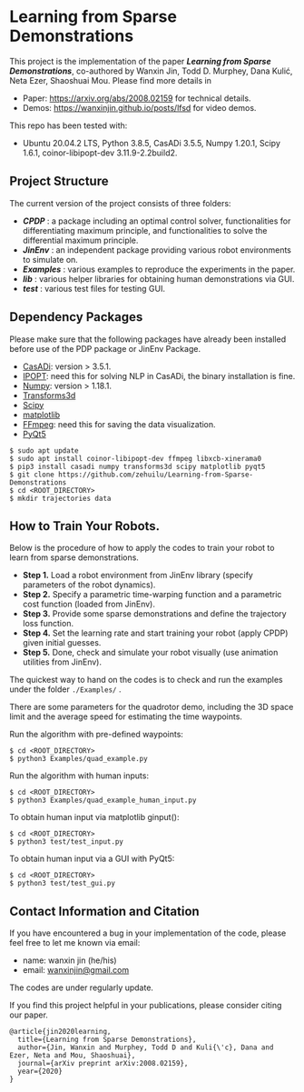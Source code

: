 # Learning from Sparse Demonstrations

This project is the implementation of the paper _**Learning from Sparse Demonstrations**_, co-authored by
Wanxin Jin, Todd D. Murphey, Dana Kulić, Neta Ezer, Shaoshuai Mou. Please find more details in

* Paper: https://arxiv.org/abs/2008.02159 for technical details.
* Demos: https://wanxinjin.github.io/posts/lfsd for video demos.

This repo has been tested with:
* Ubuntu 20.04.2 LTS, Python 3.8.5, CasADi 3.5.5, Numpy 1.20.1, Scipy 1.6.1, coinor-libipopt-dev 3.11.9-2.2build2.

## Project Structure
The current version of the project consists of three folders:


* **_CPDP_** : a package including an optimal control solver, functionalities for differentiating maximum principle, and functionalities to solve the differential maximum principle.  
* **_JinEnv_** : an independent package providing various robot environments to simulate on.
* **_Examples_** : various examples to reproduce the experiments in the paper.
* **_lib_** : various helper libraries for obtaining human demonstrations via GUI.
* **_test_** : various test files for testing GUI.


## Dependency Packages
Please make sure that the following packages have already been installed before 
use of the PDP package or JinEnv Package.

   * [CasADi](https://web.casadi.org/): version > 3.5.1.
   * [IPOPT](https://coin-or.github.io/Ipopt/): need this for solving NLP in CasADi, the binary installation is fine.
   * [Numpy](https://numpy.org/): version > 1.18.1.
   * [Transforms3d](https://pypi.org/project/transforms3d/)
   * [Scipy](https://www.scipy.org/)
   * [matplotlib](https://matplotlib.org/)
   * [FFmpeg](https://ffmpeg.org/): need this for saving the data visualization.
   * [PyQt5](https://pypi.org/project/PyQt5/)

```
$ sudo apt update
$ sudo apt install coinor-libipopt-dev ffmpeg libxcb-xinerama0
$ pip3 install casadi numpy transforms3d scipy matplotlib pyqt5
$ git clone https://github.com/zehuilu/Learning-from-Sparse-Demonstrations
$ cd <ROOT_DIRECTORY>
$ mkdir trajectories data
```


## How to Train Your Robots.
Below is the procedure of how to apply the codes to train your robot to learn from sparse demonstrations.

* **Step 1.** Load a robot environment from JinEnv library (specify parameters of the robot dynamics).
* **Step 2.** Specify a parametric time-warping function and a parametric  cost function (loaded from JinEnv).
* **Step 3.** Provide some sparse demonstrations and define the trajectory loss function.
* **Step 4.** Set the learning rate and start training your robot (apply CPDP) given initial guesses.
* **Step 5.** Done, check and simulate your robot visually (use animation utilities from JinEnv).

The quickest way to hand on the codes is to check and run the examples under the folder `./Examples/` .


There are some parameters for the quadrotor demo, including the 3D space limit and the average speed for estimating the time waypoints.

Run the algorithm with pre-defined waypoints:
```
$ cd <ROOT_DIRECTORY>
$ python3 Examples/quad_example.py
```

Run the algorithm with human inputs:
```
$ cd <ROOT_DIRECTORY>
$ python3 Examples/quad_example_human_input.py
```

To obtain human input via matplotlib ginput():
```
$ cd <ROOT_DIRECTORY>
$ python3 test/test_input.py
```

To obtain human input via a GUI with PyQt5:
```
$ cd <ROOT_DIRECTORY>
$ python3 test/test_gui.py
```


## Contact Information and Citation
If you have encountered a bug in your implementation of the code, please feel free to let me known via email:

   * name: wanxin jin (he/his)
   * email: wanxinjin@gmail.com

The codes are under regularly update.

If you find this project helpful in your publications, please consider citing our paper.
    
    @article{jin2020learning,
      title={Learning from Sparse Demonstrations},
      author={Jin, Wanxin and Murphey, Todd D and Kuli{\'c}, Dana and Ezer, Neta and Mou, Shaoshuai},
      journal={arXiv preprint arXiv:2008.02159},
      year={2020}
    }